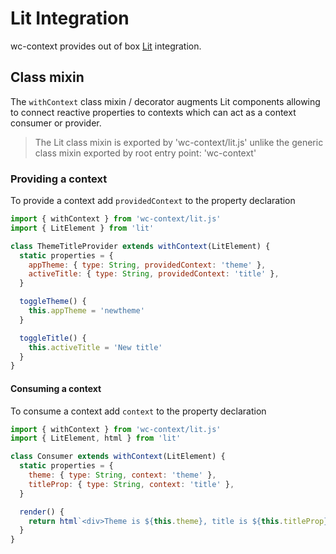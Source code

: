# Lit Integration

wc-context provides out of box [Lit](https://lit.dev/) integration.

## Class mixin

The `withContext` class mixin / decorator augments Lit components allowing to connect reactive properties to contexts which can act as a context consumer or provider.

> The Lit class mixin is exported by 'wc-context/lit.js' unlike the generic class mixin exported by root entry point: 'wc-context'

### Providing a context

To provide a context add `providedContext` to the property declaration

```javascript
import { withContext } from 'wc-context/lit.js'
import { LitElement } from 'lit'

class ThemeTitleProvider extends withContext(LitElement) {
  static properties = {
    appTheme: { type: String, providedContext: 'theme' },
    activeTitle: { type: String, providedContext: 'title' },
  }

  toggleTheme() {
    this.appTheme = 'newtheme'
  }

  toggleTitle() {
    this.activeTitle = 'New title'
  }
}
```

#### Consuming a context

To consume a context add `context` to the property declaration

```javascript
import { withContext } from 'wc-context/lit.js'
import { LitElement, html } from 'lit'

class Consumer extends withContext(LitElement) {
  static properties = {
    theme: { type: String, context: 'theme' },
    titleProp: { type: String, context: 'title' },
  }

  render() {
    return html`<div>Theme is ${this.theme}, title is ${this.titleProp}</div>`
  }
}
```
